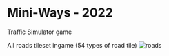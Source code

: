 # Mini-Ways - 2022
Traffic Simulator game

All roads tileset ingame (54 types of road tile)
![roads](https://github.com/user-attachments/assets/38cc0efe-2406-4ad3-ba2c-647ae064ee56)
